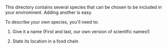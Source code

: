 This directory contains several species that can be chosen to be included in your enviromnent. Adding another is easy.

To describe your own species, you'll need to:

1. Give it a name (First and last, our own version of scientific names!)

2. State its location in a food chain